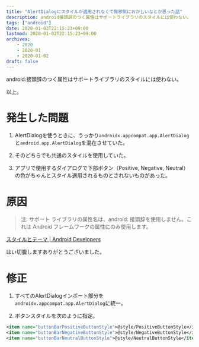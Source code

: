 ```yaml
---
title: "AlertDialogにスタイルが適用されなくて無邪気におかしいなとか思った話"
description: android接頭辞のつく属性はサポートライブラリのスタイルには使わない。
tags: ["android"]
date: 2020-01-02T22:15:23+09:00
lastmod: 2020-01-02T22:15:23+09:00
archives:
    - 2020
    - 2020-01
    - 2020-01-02
draft: false
---
```


android:接頭辞のつく属性はサポートライブラリのスタイルには使わない。

以上。

# 発生した問題

1. AlertDialogを使うときに、うっかり`androidx.appcompat.app.AlertDialog`と`android.app.AlertDialog`を混在させていた。

2. そのどちらでも共通のスタイルを使用していた。

3. アプリで使用するダイアログで下部ボタン（Positive, Negative, Neutral）の色がちゃんとスタイル適用されるものとされないものがあった。

# 原因

> 注: サポート ライブラリの属性名は、android: 接頭辞を使用しません。これは Android フレームワークの属性にのみ使用します。

[スタイルとテーマ | Android Developers](https://developer.android.com/guide/topics/ui/look-and-feel/themes.html#CustomizeTheme)

はい切腹しますありがとうございました。

# 修正

1. すべてのAlertDialogインポート部分を`androidx.appcompat.app.AlertDialog`に統一。

2. ボタンスタイルを次のように指定。
```xml
<item name="buttonBarPositiveButtonStyle">@style/PositiveButtonStyle</item>
<item name="buttonBarNegativeButtonStyle">@style/NegativeButtonStyle</item>
<item name="buttonBarNeutralButtonStyle">@style/NeutralButtonStyle</item>
```
